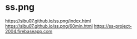 # ss.png
https://sibu07.github.io/ss.png/index.html
https://sibu07.github.io/ss.png/60min.html
https://ss-project-2004.firebaseapp.com
